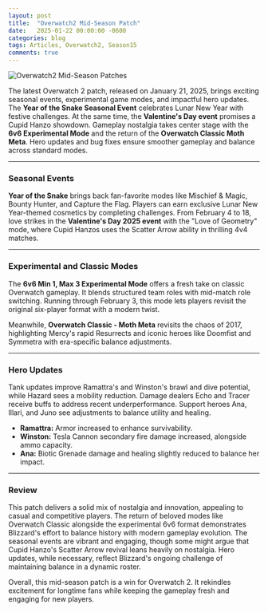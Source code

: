 ```yaml
---
layout: post
title:  "Overwatch2 Mid-Season Patch"
date:   2025-01-22 00:00:00 -0600
categories: blog
tags: Articles, Overwatch2, Season15
comments: true
---
```

![Overwatch2 Mid-Season Patches](https://bnetcmsus-a.akamaihd.net/cms/blog_header/q1/Q1SQORBIZAAA1675992280286.png?)

The latest Overwatch 2 patch, released on January 21, 2025, brings exciting seasonal events, experimental game modes, and impactful hero updates. The **Year of the Snake Seasonal Event** celebrates Lunar New Year with festive challenges. At the same time, the **Valentine's Day event** promises a Cupid Hanzo showdown. Gameplay nostalgia takes center stage with the **6v6 Experimental Mode** and the return of the **Overwatch Classic Moth Meta**. Hero updates and bug fixes ensure smoother gameplay and balance across standard modes.

---

### **Seasonal Events**

**Year of the Snake** brings back fan-favorite modes like Mischief & Magic, Bounty Hunter, and Capture the Flag. Players can earn exclusive Lunar New Year-themed cosmetics by completing challenges. From February 4 to 18, love strikes in the **Valentine's Day 2025 event** with the "Love of Geometry" mode, where Cupid Hanzos uses the Scatter Arrow ability in thrilling 4v4 matches.

---

### **Experimental and Classic Modes**

The **6v6 Min 1, Max 3 Experimental Mode** offers a fresh take on classic Overwatch gameplay. It blends structured team roles with mid-match role switching. Running through February 3, this mode lets players revisit the original six-player format with a modern twist.

Meanwhile, **Overwatch Classic - Moth Meta** revisits the chaos of 2017, highlighting Mercy's rapid Resurrects and iconic heroes like Doomfist and Symmetra with era-specific balance adjustments.

---

### **Hero Updates**

Tank updates improve Ramattra's and Winston's brawl and dive potential, while Hazard sees a mobility reduction. Damage dealers Echo and Tracer receive buffs to address recent underperformance. Support heroes Ana, Illari, and Juno see adjustments to balance utility and healing.

- **Ramattra:** Armor increased to enhance survivability.
- **Winston:** Tesla Cannon secondary fire damage increased, alongside ammo capacity.
- **Ana:** Biotic Grenade damage and healing slightly reduced to balance her impact.

---

### **Review**

This patch delivers a solid mix of nostalgia and innovation, appealing to casual and competitive players. The return of beloved modes like Overwatch Classic alongside the experimental 6v6 format demonstrates Blizzard's effort to balance history with modern gameplay evolution. The seasonal events are vibrant and engaging, though some might argue that Cupid Hanzo's Scatter Arrow revival leans heavily on nostalgia. Hero updates, while necessary, reflect Blizzard's ongoing challenge of maintaining balance in a dynamic roster.

Overall, this mid-season patch is a win for Overwatch 2. It rekindles excitement for longtime fans while keeping the gameplay fresh and engaging for new players.
